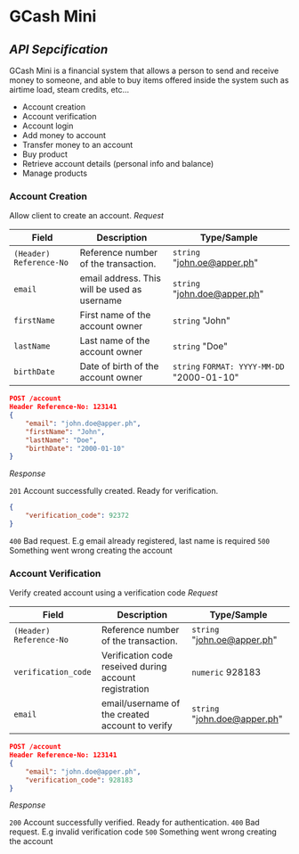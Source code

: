 # GCash Mini
## _API Sepcification_

GCash Mini is a financial system that allows a person to send and receive money to someone, and able to buy items offered inside the system such as airtime load, steam credits, etc...

- Account creation
- Account verification
- Account login
- Add money to account
- Transfer money to an account
- Buy product
- Retrieve account details (personal info and balance)
- Manage products

### Account Creation
Allow client to create an account.
_Request_

| Field | Description | Type/Sample |
| ------ | ------ | ------ |
| `(Header)` `Reference-No` | Reference number of the transaction. | `string` "john.oe@apper.ph" |
| `email` | email address. This will be used as username | `string` "john.doe@apper.ph" |
| `firstName` | First name of the account owner | `string` "John" |
| `lastName` | Last name of the account owner | `string` "Doe" |
| `birthDate` | Date of birth of the account owner | `string` `FORMAT: YYYY-MM-DD` "2000-01-10" |

```json
POST /account
Header Reference-No: 123141
{
    "email": "john.doe@apper.ph",
    "firstName": "John",
    "lastName": "Doe",
    "birthDate": "2000-01-10"
}
```

_Response_

`201` Account successfully created. Ready for verification.
```json
{
    "verification_code": 92372
}
```
`400` Bad request. E.g email already registered, last name is required
`500` Something went wrong creating the account

### Account Verification
Verify created account using a verification code
_Request_

| Field | Description | Type/Sample |
| ------ | ------ | ------ |
| `(Header)` `Reference-No` | Reference number of the transaction. | `string` "john.oe@apper.ph" |
| `verification_code` | Verification code reseived during account registration | `numeric` 928183 |
| `email` | email/username of the created account to verify | `string` "john.doe@apper.ph" |

```json
POST /account
Header Reference-No: 123141
{
    "email": "john.doe@apper.ph",
    "verification_code": 928183
}
```

_Response_

`200` Account successfully verified. Ready for authentication.
`400` Bad request. E.g invalid verification code
`500` Something went wrong creating the account
